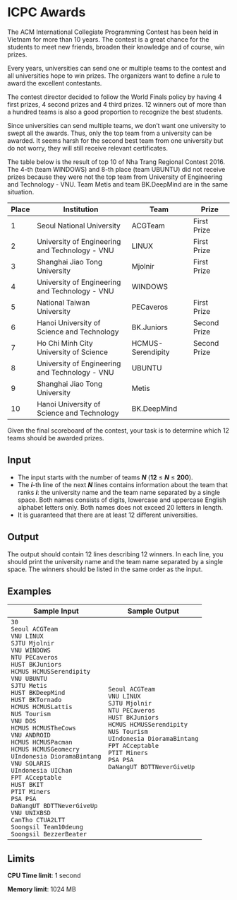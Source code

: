 # ICPC Awards

The ACM International Collegiate Programming Contest has been held in Vietnam for more than 10 years. The contest is a great chance for the students to meet new friends, broaden their knowledge and of course, win prizes.

Every years, universities can send one or multiple teams to the contest and all universities hope to win prizes. The organizers want to define a rule to award the excellent contestants.

The contest director decided to follow the World Finals policy by having 4 first prizes, 4 second prizes and 4 third prizes. 12 winners out of more than a hundred teams is also a good proportion to recognize the best students.

Since universities can send multiple teams, we don’t want one university to swept all the awards. Thus, only the top team from a university can be awarded. It seems harsh for the second best team from one university but do not worry, they will still receive relevant certificates.

The table below is the result of top 10 of Nha Trang Regional Contest 2016. The 4-th (team WINDOWS) and 8-th place (team UBUNTU) did not receive prizes because they were not the top team from University of Engineering and Technology - VNU. Team Metis and team BK.DeepMind are in the same situation.

Place | Institution | Team | Prize
-|-|-|-
1 | Seoul National University | ACGTeam | First Prize
2 | University of Engineering and Technology - VNU | LINUX | First Prize
3 | Shanghai Jiao Tong University | Mjolnir | First Prize
4 | University of Engineering and Technology - VNU | WINDOWS |
5 | National Taiwan University | PECaveros | First Prize
6 | Hanoi University of Science and Technology | BK.Juniors | Second Prize
7 | Ho Chi Minh City University of Science | HCMUS-Serendipity | Second Prize
8 | University of Engineering and Technology - VNU | UBUNTU |
9 | Shanghai Jiao Tong University | Metis |
10 | Hanoi University of Science and Technology | BK.DeepMind |

Given the final scoreboard of the contest, your task is to determine which 12 teams should be awarded prizes.

## Input

* The input starts with the number of teams _**N**_ (**12** ≤ _**N**_ ≤ **200**).
* The _**i**_-th line of the next _**N**_ lines contains information about the team that ranks _**i**_: the university name and the team name separated by a single space. Both names consists of digits, lowercase and uppercase English alphabet letters only. Both names does not exceed 20 letters in length.
* It is guaranteed that there are at least 12 different universities.

## Output

The output should contain 12 lines describing 12 winners. In each line, you should print the university name and the team name separated by a single space. The winners should be listed in the same order as the input.

## Examples

Sample Input | Sample Output
-|-
`30`<br>`Seoul ACGTeam`<br>`VNU LINUX`<br>`SJTU Mjolnir`<br>`VNU WINDOWS`<br>`NTU PECaveros`<br>`HUST BKJuniors`<br>`HCMUS HCMUSSerendipity`<br>`VNU UBUNTU`<br>`SJTU Metis`<br>`HUST BKDeepMind`<br>`HUST BKTornado`<br>`HCMUS HCMUSLattis`<br>`NUS Tourism`<br>`VNU DOS`<br>`HCMUS HCMUSTheCows`<br>`VNU ANDROID`<br>`HCMUS HCMUSPacman`<br>`HCMUS HCMUSGeomecry`<br>`UIndonesia DioramaBintang`<br>`VNU SOLARIS`<br>`UIndonesia UIChan`<br>`FPT ACceptable`<br>`HUST BKIT`<br>`PTIT Miners`<br>`PSA PSA`<br>`DaNangUT BDTTNeverGiveUp`<br>`VNU UNIXBSD`<br>`CanTho CTUA2LTT`<br>`Soongsil Team10deung`<br>`Soongsil BezzerBeater` | `Seoul ACGTeam`<br>`VNU LINUX`<br>`SJTU Mjolnir`<br>`NTU PECaveros`<br>`HUST BKJuniors`<br>`HCMUS HCMUSSerendipity`<br>`NUS Tourism`<br>`UIndonesia DioramaBintang`<br>`FPT ACceptable`<br>`PTIT Miners`<br>`PSA PSA`<br>`DaNangUT BDTTNeverGiveUp`

## Limits

**CPU Time limit**: 1 second

**Memory limit**: 1024 MB